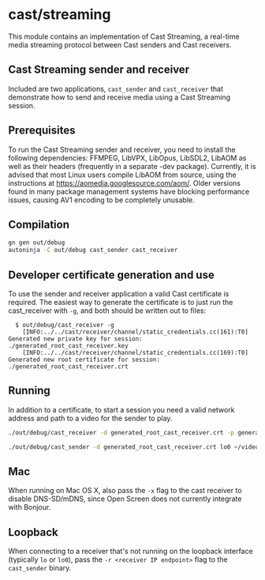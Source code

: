 # cast/streaming

This module contains an implementation of Cast Streaming, a real-time media
streaming protocol between Cast senders and Cast receivers.

## Cast Streaming sender and receiver

Included are two applications, `cast_sender` and `cast_receiver` that
demonstrate how to send and receive media using a Cast Streaming session.

## Prerequisites

To run the Cast Streaming sender and receiver, you need to install the following
dependencies: FFMPEG, LibVPX, LibOpus, LibSDL2, LibAOM as well as their headers
(frequently in a separate -dev package). Currently, it is advised that most
Linux users compile LibAOM from source, using the instructions at
https://aomedia.googlesource.com/aom/. Older versions found in many package
management systems have blocking performance issues, causing AV1 encoding to be
completely unusable.

## Compilation

```bash
gn gen out/debug
autoninja -C out/debug cast_sender cast_receiver
```

## Developer certificate generation and use

To use the sender and receiver application a valid Cast certificate is
required. The easiest way to generate the certificate is to just run the
cast_receiver with `-g`, and both should be written out to files:

```
  $ out/debug/cast_receiver -g
    [INFO:../../cast/receiver/channel/static_credentials.cc(161):T0] Generated new private key for session: ./generated_root_cast_receiver.key
    [INFO:../../cast/receiver/channel/static_credentials.cc(169):T0] Generated new root certificate for session: ./generated_root_cast_receiver.crt
```

## Running

In addition to a certificate, to start a session you need a valid network
address and path to a video for the sender to play.

```bash
./out/debug/cast_receiver -d generated_root_cast_receiver.crt -p generated_root_cast_receiver.key lo0

./out/debug/cast_sender -d generated_root_cast_receiver.crt lo0 ~/video-1080-mp4.mp4
```

## Mac 

When running on Mac OS X, also pass the `-x` flag to the cast receiver to
disable DNS-SD/mDNS, since Open Screen does not currently integrate with
Bonjour.

## Loopback

When connecting to a receiver that's not running on the loopback interface
(typically `lo` or `lo0`), pass the `-r <receiver IP endpoint>` flag to the
`cast_sender` binary.


